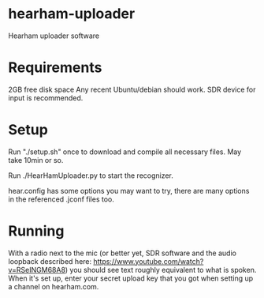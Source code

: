 # hearham-uploader
Hearham uploader software

# Requirements

2GB free disk space
Any recent Ubuntu/debian should work.
SDR device for input is recommended.

# Setup
Run "./setup.sh" once to download and compile all necessary files. May take 10min or so.

Run ./HearHamUploader.py to start the recognizer.

hear.config has some options you may want to try, there are many options in the referenced .jconf files too.

# Running

With a radio next to the mic (or better yet, SDR software and the audio loopback described here: https://www.youtube.com/watch?v=RSeINGM68A8)
you should see text roughly equivalent to what is spoken. When it's set up, enter your secret upload key that you got when setting up a channel on hearham.com.
